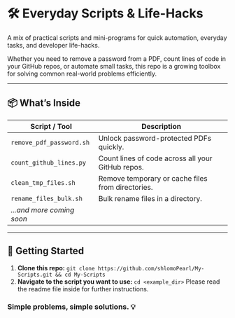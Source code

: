 # 🛠️ Everyday Scripts & Life-Hacks

A mix of practical scripts and mini-programs for quick automation, everyday tasks, and developer life-hacks.

Whether you need to remove a password from a PDF, count lines of code in your GitHub repos, or automate small tasks, this repo is a growing toolbox for solving common real-world problems efficiently.

---

## 📦 What’s Inside

| Script / Tool              | Description                                       |
|---------------------------|---------------------------------------------------|
| `remove_pdf_password.sh`  | Unlock password-protected PDFs quickly.           |
| `count_github_lines.py`   | Count lines of code across all your GitHub repos. |
| `clean_tmp_files.sh`      | Remove temporary or cache files from directories. |
| `rename_files_bulk.sh`    | Bulk rename files in a directory.                 |
| _...and more coming soon_ |                                                   |

---

## 🚀 Getting Started

1. **Clone this repo:**
   `git clone https://github.com/shlomoPearl/My-Scripts.git && cd My-Scripts`
2. **Navigate to the script you want to use:**
   `cd <example_dir>`
   Please read the readme file inside for further instructions.

### Simple problems, simple solutions. 💡
